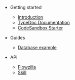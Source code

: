 - Getting started

  - [Introduction](README.md)
  - [TypeDoc Documentation](typedoc)
  - [CodeSandbox Starter](https://codesandbox.io/s/pp3zwnxk7m)

- Guides

  - [Database example](guides/DATABASE.md)

- API

  - [Flowzilla](api/FLOWZILLA.md)
  - [Skill](api/SKILL.md)

